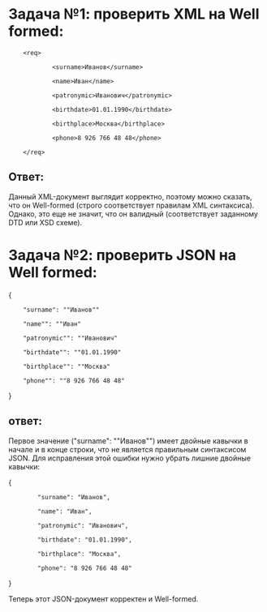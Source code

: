 # Задача №1: проверить XML на Well formed:

        <req>

                <surname>Иванов</surname>

                <name>Иван</name>

                <patronymic>Иванович</patronymic>

                <birthdate>01.01.1990</birthdate>

                <birthplace>Москва</birthplace>

                <phone>8 926 766 48 48</phone>

        </req>
## Ответ: 
Данный XML-документ выглядит корректно, поэтому можно сказать, что он Well-formed (строго соответствует правилам XML синтаксиса). Однако, это еще не значит, что он валидный (соответствует заданному DTD или XSD схеме).

# Задача №2: проверить JSON на Well formed:

{

        "surname": ""Иванов""

        "name"": ""Иван"

        "patronymic"": ""Иванович"

        "birthdate"": ""01.01.1990"

        "birthplace"": ""Москва"

        "phone"": ""8 926 766 48 48"

}

## ответ:
Первое значение ("surname": ""Иванов"") имеет двойные кавычки в начале и в конце строки, что не является правильным синтаксисом JSON. Для исправления этой ошибки нужно убрать лишние двойные кавычки:

{

            "surname": "Иванов",
            
            "name": "Иван",
            
            "patronymic": "Иванович",
            
            "birthdate": "01.01.1990",
            
            "birthplace": "Москва",
            
            "phone": "8 926 766 48 48"
            
}

Теперь этот JSON-документ корректен и Well-formed.
